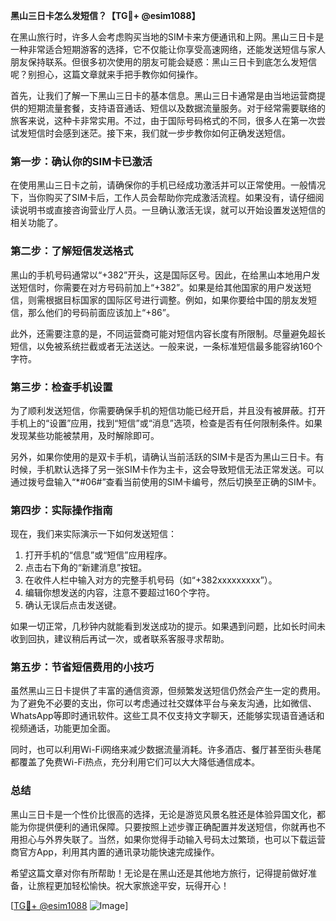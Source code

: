 **黑山三日卡怎么发短信？【TG💪+ @esim1088】**

在黑山旅行时，许多人会考虑购买当地的SIM卡来方便通讯和上网。黑山三日卡是一种非常适合短期游客的选择，它不仅能让你享受高速网络，还能发送短信与家人朋友保持联系。但很多初次使用的朋友可能会疑惑：黑山三日卡到底怎么发短信呢？别担心，这篇文章就来手把手教你如何操作。

首先，让我们了解一下黑山三日卡的基本信息。黑山三日卡通常是由当地运营商提供的短期流量套餐，支持语音通话、短信以及数据流量服务。对于经常需要联络的旅客来说，这种卡非常实用。不过，由于国际号码格式的不同，很多人在第一次尝试发短信时会感到迷茫。接下来，我们就一步步教你如何正确发送短信。

### **第一步：确认你的SIM卡已激活**
在使用黑山三日卡之前，请确保你的手机已经成功激活并可以正常使用。一般情况下，当你购买了SIM卡后，工作人员会帮助你完成激活流程。如果没有，请仔细阅读说明书或直接咨询营业厅人员。一旦确认激活无误，就可以开始设置发送短信的相关功能了。

### **第二步：了解短信发送格式**
黑山的手机号码通常以“+382”开头，这是国际区号。因此，在给黑山本地用户发送短信时，你需要在对方号码前加上“+382”。如果是给其他国家的用户发送短信，则需根据目标国家的国际区号进行调整。例如，如果你要给中国的朋友发短信，那么他们的号码前面应该加上“+86”。

此外，还需要注意的是，不同运营商可能对短信内容长度有所限制。尽量避免超长短信，以免被系统拦截或者无法送达。一般来说，一条标准短信最多能容纳160个字符。

### **第三步：检查手机设置**
为了顺利发送短信，你需要确保手机的短信功能已经开启，并且没有被屏蔽。打开手机上的“设置”应用，找到“短信”或“消息”选项，检查是否有任何限制条件。如果发现某些功能被禁用，及时解除即可。

另外，如果你使用的是双卡手机，请确认当前活跃的SIM卡是否为黑山三日卡。有时候，手机默认选择了另一张SIM卡作为主卡，这会导致短信无法正常发送。可以通过拨号盘输入“*#06#”查看当前使用的SIM卡编号，然后切换至正确的SIM卡。

### **第四步：实际操作指南**
现在，我们来实际演示一下如何发送短信：

1. 打开手机的“信息”或“短信”应用程序。
2. 点击右下角的“新建消息”按钮。
3. 在收件人栏中输入对方的完整手机号码（如“+382xxxxxxxxx”）。
4. 编辑你想发送的内容，注意不要超过160个字符。
5. 确认无误后点击发送键。

如果一切正常，几秒钟内就能看到发送成功的提示。如果遇到问题，比如长时间未收到回执，建议稍后再试一次，或者联系客服寻求帮助。

### **第五步：节省短信费用的小技巧**
虽然黑山三日卡提供了丰富的通信资源，但频繁发送短信仍然会产生一定的费用。为了避免不必要的支出，你可以考虑通过社交媒体平台与亲友沟通，比如微信、WhatsApp等即时通讯软件。这些工具不仅支持文字聊天，还能够实现语音通话和视频通话，功能更加全面。

同时，也可以利用Wi-Fi网络来减少数据流量消耗。许多酒店、餐厅甚至街头巷尾都覆盖了免费Wi-Fi热点，充分利用它们可以大大降低通信成本。

### **总结**
黑山三日卡是一个性价比很高的选择，无论是游览风景名胜还是体验异国文化，都能为你提供便利的通讯保障。只要按照上述步骤正确配置并发送短信，你就再也不用担心与外界失联了。当然，如果你觉得手动输入号码太过繁琐，也可以下载运营商官方App，利用其内置的通讯录功能快速完成操作。

希望这篇文章对你有所帮助！无论是在黑山还是其他地方旅行，记得提前做好准备，让旅程更加轻松愉快。祝大家旅途平安，玩得开心！

[[TG💪+ @esim1088](https://t.me/s/esim1088) ![Image](https://i.postimg.cc/4NQfJmqS/Snipaste-2025-05-13-00-14-12.png)]